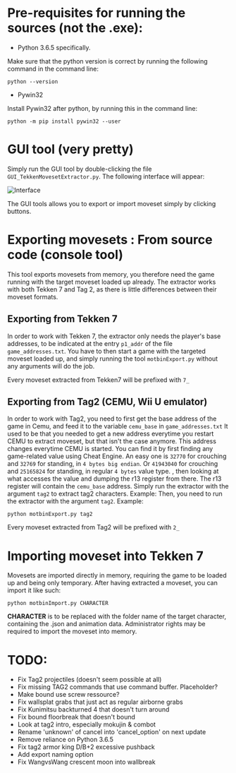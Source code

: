 # Pre-requisites for running the sources (not the .exe):

- Python 3.6.5 specifically.

Make sure that the python version is correct by running the following command in the command line:

`python --version`


- Pywin32

Install Pywin32 after python, by running this in the command line:

`python -m pip install pywin32 --user`

# GUI tool (very pretty)

Simply run the GUI tool by double-clicking the file `GUI_TekkenMovesetExtractor.py`. The following interface will appear:

![Interface](https://pbs.twimg.com/media/EYt5eqXWoAEXQtI.png:large)

The GUI tools allows you to export or import moveset simply by clicking buttons.

# Exporting movesets : From source code (console tool)

This tool exports movesets from memory, you therefore need the game running with the target moveset loaded up already.
The extractor works with both Tekken 7 and Tag 2, as there is little differences between their moveset formats.

## Exporting from Tekken 7
In order to work with Tekken 7, the extractor only needs the player's base addresses, to be indicated at the entry `p1_addr` of the file `game_addresses.txt`.
You have to then start a game with the targeted moveset loaded up, and simply running the tool `motbinExport.py` without any arguments will do the job.

Every moveset extracted from Tekken7 will be prefixed with `7_`

## Exporting from Tag2 (CEMU, Wii U emulator)
In order to work with Tag2, you need to first get the base address of the game in Cemu, and feed it to the variable `cemu_base` in `game_addresses.txt`	It used to be that you needed to get a new address everytime you restart CEMU to extract moveset, but that isn't the case anymore.
This address changes everytime CEMU is started. You can find it by first finding any game-related value using Cheat Engine.
An easy one is `32770` for crouching and `32769` for standing, in `4 bytes big endian`. Or `41943040` for crouching and `25165824` for standing, in regular `4 bytes` value type.
, then looking at what accesses the value and dumping the r13 register from there. The r13 register will contain the `cemu_base` address.	Simply run the extractor with the argument `tag2` to extract tag2 characters. Example:
Then, you need to run the extractor with the argument `tag2`. Example:	


`python motbinExport.py tag2`

Every moveset extracted from Tag2 will be prefixed with `2_`

# Importing moveset into Tekken 7

Movesets are imported directly in memory, requiring the game to be loaded up and being only temporary.
After having extracted a moveset, you can import it like such:

`python motbinImport.py CHARACTER` 

**CHARACTER** is to be replaced with the folder name of the target character, containing the .json and animation data.
Administrator rights may be required to import the moveset into memory.

# TODO:

- Fix Tag2 projectiles (doesn't seem possible at all)
- Fix missing TAG2 commands that use command buffer. Placeholder?
- Make bound use screw ressource?
- Fix wallsplat grabs that just act as regular airborne grabs
- Fix Kunimitsu backturned 4 that doesn't turn around
- Fix bound floorbreak that doesn't bound
- Look at tag2 intro, especially mokujin & combot
- Rename 'unknown' of cancel into 'cancel_option' on next update
- Remove reliance on Python 3.6.5
- Fix tag2 armor king D/B+2 excessive pushback
- Add export naming option
- Fix WangvsWang crescent moon into wallbreak

